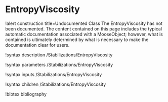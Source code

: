 <!-- MOOSE Documentation Stub: Remove this when content is added. -->

# EntropyViscosity

!alert construction title=Undocumented Class
The EntropyViscosity has not been documented. The content contained on this page includes the
typical automatic documentation associated with a MooseObject; however, what is contained is
ultimately determined by what is necessary to make the documentation clear for users.

!syntax description /Stabilizations/EntropyViscosity

!syntax parameters /Stabilizations/EntropyViscosity

!syntax inputs /Stabilizations/EntropyViscosity

!syntax children /Stabilizations/EntropyViscosity

!bibtex bibliography
